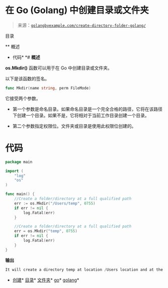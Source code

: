 <!--yml

分类：未分类

日期：2024-10-13 06:17:22

-->

# 在 Go (Golang) 中创建目录或文件夹

> 来源：[`golangbyexample.com/create-directory-folder-golang/`](https://golangbyexample.com/create-directory-folder-golang/)

目录

**   概述

+   代码*  *# **概述**

**os.Mkdir()** 函数可以用于在 Go 中创建目录或文件夹。

以下是该函数的签名。

```go
func Mkdir(name string, perm FileMode)
```

它接受两个参数。

+   第一个参数是命名目录。如果命名目录是一个完全合格的路径，它将在该路径下创建一个目录。如果不是，它将相对于当前工作目录创建一个目录。

+   第二个参数指定权限位。文件夹或目录是使用此权限位创建的。

# **代码**

```go
package main

import (
    "log"
    "os"
)

func main() {
    //Create a folder/directory at a full qualified path
    err := os.Mkdir("/Users/temp", 0755)
    if err != nil {
        log.Fatal(err)
    }

    //Create a folder/directory at a full qualified path
    err = os.Mkdir("temp", 0755)
    if err != nil {
        log.Fatal(err)
    }
}
```

**输出**

```go
It will create a directory temp at location /Users location and at the current working directory location
```

+   [创建](https://golangbyexample.com/tag/create/)*   [目录](https://golangbyexample.com/tag/directory/)*   [文件夹](https://golangbyexample.com/tag/folder/)*   [go](https://golangbyexample.com/tag/go/)*   [golang](https://golangbyexample.com/tag/golang/)*
